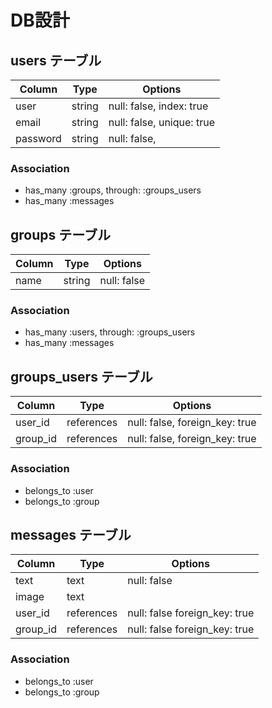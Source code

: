 # DB設計

## users テーブル

| Column   | Type    | Options                        |
| -------- | ------- | ------------------------------ |
| user     | string  | null: false, index: true       |
| email    | string  | null: false, unique: true      |
| password | string  | null: false,                   |


### Association
+ has_many :groups, through: :groups_users
+ has_many :messages

## groups テーブル

| Column   | Type    | Options                       |
| -------- | ------- | ----------------------------- |
| name     | string  | null: false                   |


### Association
+ has_many :users, through: :groups_users
+ has_many :messages

## groups_users テーブル

| Column   | Type       | Options                        |
| -------- | ---------- | ------------------------------ |
| user_id  | references | null: false, foreign_key: true |
| group_id | references | null: false, foreign_key: true |


### Association
+ belongs_to :user
+ belongs_to :group


## messages テーブル
| Column   | Type    | Options                       |
| -------- | ------- | ----------------------------- |
| text     | text    | null: false                   |
| image    | text    |                               |
| user_id  | references | null: false foreign_key: true |
| group_id | references | null: false foreign_key: true |


### Association
+ belongs_to :user
+ belongs_to :group


